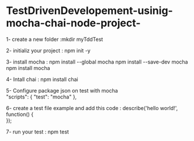 # TestDrivenDevelopement-usinig-mocha-chai-node-project-

1- create a new folder :mkdir myTddTest

2- initializ your project : npm init -y

3- install mocha :  npm install --global mocha
	                  npm install --save-dev mocha
	                  npm install mocha
                          
4- Intall chai :    npm install chai 

5- Configure package json on test with mocha    
        "scripts": { "test": "mocha" },
        
6- create a test file example and add this code  :
    describe('hello world!', function() {    
    });
    
7- run your test : npm test

